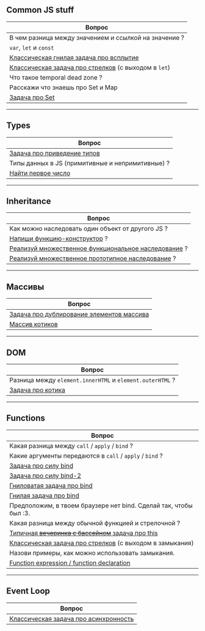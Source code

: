 ## Common JS stuff

| Вопрос                                                                   |
| ------------------------------------------------------------------------ |
| В чем разница между значением и ссылкой на значение ?                    |
| `var`, `let` и `const`                                                   |
| [Классическая гнилая задача про всплытие](./common-js-stuff/hoisting.md) |
| [Классическая задача про стрелков](./shooters.md) (с выходом в `let`)    |
| Что такое temporal dead zone ?                                           |
| Расскажи что знаешь про Set и Map                                        |
| [Задача про Set](./common-js-stuff/set.md)                               |

---

## Types

| Вопрос                                             |
| -------------------------------------------------- |
| [Задача про приведение типов](./types/casting.md)  |
| Типы данных в JS (примитивные и непримитивные) ?   |
| [Найти первое число](./types/find-first-number.md) |

---

## Inheritance

| Вопрос                                                                                                   |
| -------------------------------------------------------------------------------------------------------- |
| Как можно наследовать один объект от другого JS ?                                                        |
| [Напиши функцию-конструктор](./inheritance/constructor-function.md) ?                                    |
| [Реализуй множественное функциональное наследование](./inheritance/multiple-inheritance_functional.md) ? |
| [Реализуй множественное прототипное наследование](./inheritance/multiple-inheritance_prototype.md) ?     |

---

## Массивы

| Вопрос                                                                       |
| ---------------------------------------------------------------------------- |
| [Задача про дублирование элементов массива](./arrays/resolve-duplication.md) |
| [Массив котиков](./arrays/cats-array.md)                                     |

---

## DOM

| Вопрос                                                    |
| --------------------------------------------------------- |
| Разница между `element.innerHTML` и `element.outerHTML` ? |
| [Задача про котика](./DOM/cancel-basic-behavior.md)       |

---

## Functions

| Вопрос                                                                                       |
| -------------------------------------------------------------------------------------------- |
| Какая разница между `call` / `apply` / `bind` ?                                              |
| Какие аргументы передаются в `call` / `apply` / `bind` ?                                     |
| [Задача про силу bind](./functions/bind-context.md)                                          |
| [Задача про силу bind-2](./functions/bind-call.md)                                           |
| [Гниловатая задача про bind](./functions/bind-multiple-times.md)                             |
| [Гнилая задача про bind](./functions/bind-arrow.md)                                          |
| Предположим, в твоем браузере нет bind. Сделай так, чтобы был :3.                            |
| Какая разница между обычной функцией и стрелочной ?                                          |
| [Типичная ~~вечеринка с бассейном~~ задача про this](./functions/this-is-this.md)            |
| [Классическая задача про стрелков](./shooters.md) (с выходом в замыкания)                    |
| Назови примеры, как можно использовать замыкания.                                            |
| [Function expression / function declaration](./functions/function-expression-declaration.md) |

---

## Event Loop

| Вопрос                                                                      |
| --------------------------------------------------------------------------- |
| [Классическая задача про асинхронность](./event-loop/typical-async-task.md) |
